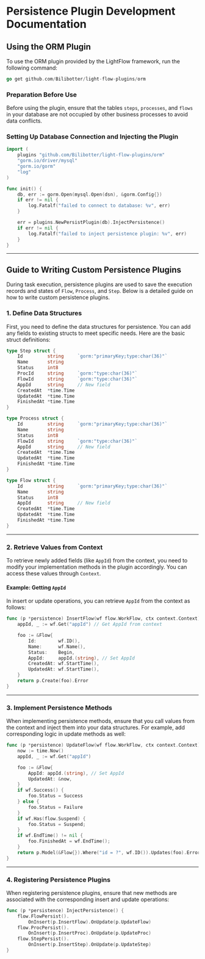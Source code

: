 # Persistence Plugin Development Documentation

## Using the ORM Plugin

To use the ORM plugin provided by the LightFlow framework, run the following command:

```go
go get github.com/Bilibotter/light-flow-plugins/orm
```

### Preparation Before Use

Before using the plugin, ensure that the tables `steps`, `processes`, and `flows` in your database are not occupied by other business processes to avoid data conflicts.

### Setting Up Database Connection and Injecting the Plugin

```go
import (
	plugins "github.com/Bilibotter/light-flow-plugins/orm"
	"gorm.io/driver/mysql"
	"gorm.io/gorm"
	"log"
)

func init() {
	db, err := gorm.Open(mysql.Open(dsn), &gorm.Config{})
	if err != nil {
		log.Fatalf("failed to connect to database: %v", err)
	}

	err = plugins.NewPersistPlugin(db).InjectPersistence()
	if err != nil {
		log.Fatalf("failed to inject persistence plugin: %v", err)
	}
}
```

------

## Guide to Writing Custom Persistence Plugins

During task execution, persistence plugins are used to save the execution records and states of `Flow`, `Process`, and `Step`. Below is a detailed guide on how to write custom persistence plugins.

### 1. Define Data Structures

First, you need to define the data structures for persistence. You can add any fields to existing structs to meet specific needs. Here are the basic struct definitions:

```go
type Step struct {
	Id         string     `gorm:"primaryKey;type:char(36)"`
	Name       string
	Status     int8
	ProcId     string     `gorm:"type:char(36)"`
	FlowId     string     `gorm:"type:char(36)"`
	AppId      string     // New field
	CreatedAt  *time.Time
	UpdatedAt  *time.Time
	FinishedAt *time.Time
}

type Process struct {
	Id         string     `gorm:"primaryKey;type:char(36)"`
	Name       string
	Status     int8
	FlowId     string     `gorm:"type:char(36)"`
	AppId      string     // New field
	CreatedAt  *time.Time
	UpdatedAt  *time.Time
	FinishedAt *time.Time
}

type Flow struct {
	Id         string     `gorm:"primaryKey;type:char(36)"`
	Name       string
	Status     int8
	AppId      string     // New field
	CreatedAt  *time.Time
	UpdatedAt  *time.Time
	FinishedAt *time.Time
}
```

------

### 2. Retrieve Values from Context

To retrieve newly added fields (like `AppId`) from the context, you need to modify your implementation methods in the plugin accordingly. You can access these values through `Context`.

#### Example: Getting `AppId`

In insert or update operations, you can retrieve `AppId` from the context as follows:

```go
func (p *persistence) InsertFlow(wf flow.WorkFlow, ctx context.Context) error {
	appId, _ := wf.Get("appId") // Get AppId from context

	foo := &Flow{
		Id:        wf.ID(),
		Name:      wf.Name(),
		Status:    Begin,
		AppId:     appId.(string), // Set AppId
		CreatedAt: wf.StartTime(),
		UpdatedAt: wf.StartTime(),
	}
	return p.Create(foo).Error
}
```

------

### 3. Implement Persistence Methods

When implementing persistence methods, ensure that you call values from the context and inject them into your data structures. For example, add corresponding logic in update methods as well:

```go
func (p *persistence) UpdateFlow(wf flow.WorkFlow, ctx context.Context) error {
	now := time.Now()
	appId, _ := wf.Get("appId")

	foo := &Flow{
        AppId: appId.(string), // Set AppId
		UpdatedAt: &now,
	}
	if wf.Success() {
		foo.Status = Success
	} else {
		foo.Status = Failure
	}
	if wf.Has(flow.Suspend) {
		foo.Status = Suspend;
	}
	if wf.EndTime() != nil {
		foo.FinishedAt = wf.EndTime();
	}
	return p.Model(&Flow{}).Where("id = ?", wf.ID()).Updates(foo).Error;
}
```

------

### 4. Registering Persistence Plugins

When registering persistence plugins, ensure that new methods are associated with the corresponding insert and update operations:

```go
func (p *persistence) InjectPersistence() {
	flow.FlowPersist().
        OnInsert(p.InsertFlow).OnUpdate(p.UpdateFlow)
	flow.ProcPersist().
        OnInsert(p.InsertProc).OnUpdate(p.UpdateProc)
	flow.StepPersist().
        OnInsert(p.InsertStep).OnUpdate(p.UpdateStep)
}
```